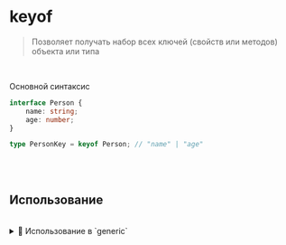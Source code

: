 # keyof
> Позволяет получать набор всех ключей (свойств или методов) объекта или типа

<br>

Основной синтаксис
```typescript
interface Person {
    name: string;
    age: number;
}

type PersonKey = keyof Person; // "name" | "age"

```       

<br>
<br>

## Использование

<br>

<details>
<summary>🔹 Использование в `generic`</summary>
```typescript
interface Person {
    name: string;
    age: number;
}

function getProperty<T, K extends keyof T>(obj: T, key: K): T[K] {
    return obj[key];
}

const person: Person = {
    name: "Alice",
    age: 30
};

const nameValue = getProperty(person, "name"); // nameValue - 'Alice'
const ageValue = getProperty(person, "age");   // ageValue - 30

```
&emsp;&emsp; 🎯 `T` содержит типизированый объект `{name: string, age: number}`              
&emsp;&emsp; 🎯 `K` при помощи `keyof` вынимает все ключи в виде строки из `T`  `'name' | 'age'`  
&emsp;&emsp; 🎯 Вторым аргументом функции может быть только ключ, который есть в объекте первого аргумента
</details>

<br>    

<details>
<summary>🔹 Использование в цикле `key in`</summary>
```typescript
type FormProps = {
  name: string,
  age: number
}

type ValidationScheme<T> = {
  [K in keyof T]: {
      value: T[K],
      check: boolean,
      inputName: K
  }
}

type ValidationSchemeForm = ValidationScheme<FormProps>
```  
&emsp;&emsp; 🎯 `FormProps` содержит имена инпутов формы, и тип их значения    
&emsp;&emsp; 🎯 `ValidationScheme` служит как динамический генератор типов, параметров для каждого из инпута формы  
&emsp;&emsp; 🎯 `ValidationSchemeForm` соеденительное звено, которое прокидывает через `generic`, все инпуты в генератор  

<br>

👆 `[K in keyof T]` конструкция делает следующиее  
&emsp;&emsp; 🎯 `keyof T` получает все ключи из полученного `generic` 👉🏼 (`'name' | 'age'`)  
&emsp;&emsp; 🎯 Все ключи перебираються в цикле, создавая новый типизированный объект с свойствами `{value: T[K], check: boolean, inputName: K}`   
&emsp;&emsp; 🎯 В переменную `K` по очередно попадают все ключи из `keyof T`: `'name', 'age'`   
&emsp;&emsp; 🎯 Имея ключ, можно получить и значение каждого ключа из `generic`, это происходит в переменной `value: T[K]`

```typescript
type ValidationSchemeForm = { // => результат работы K in keyof T 
     name: {
            value: string;
            check: boolean;
            inputName: "name";
     },
     age: {
         value: number;
         check: boolean;
         inputName: "age";
     }
}
```
</details>

